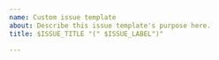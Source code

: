 ```yaml
---
name: Custom issue template
about: Describe this issue template's purpose here.
title: $ISSUE_TITLE "(" $ISSUE_LABEL")"

---
```



